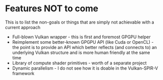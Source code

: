 # Features NOT to come
This is to list the non-goals or things that are simply not achievable with a current approach
- Full-blown Vulkan wrapper - this is first and foremost GPGPU helper
- Reimplement some better-known GPGPU API (like Cuda or OpenCL) - the point is to provide an API which better reflects (and connects to) an underlying Vulkan structure and is more human friendly at the same time
- Library of compute shader primitives - worth of a separate project
- Dynamic parallelism - I do not see how it is doable in the Vulkan-SPIR-V framework
